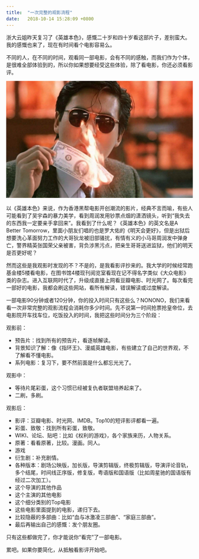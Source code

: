 ```yaml
---
title:  "一次完整的观影流程"
date:   2018-10-14 15:28:09 +0800
---
```


浙大云姐昨天复习了《英雄本色》，感慨二十岁和四十岁看这部片子，差别蛮大。我的感慨也来了，现在有时间看个电影容易么。

不同的人，在不同的时间，观看同一部电影，会有不同的感触，而我们作为个体，是很难全部体验到的，所以你如果想要经受这些体验，除了看电影，你还必须看影评。

![](/images/2018/yxbs1.jpg)

以《英雄本色》来说，作为香港黑帮电影开创潮流的影片，经典不言而喻，有些人可能看到了吴宇森的暴力美学，看到周润发用钞票点烟的潇洒镜头，听到“我失去的东西我一定要亲手拿回来”。我看到了什么呢？《英雄本色》的英文名是A Better Tomorrow，里面小朋友们唱的也是罗大佑的《明天会更好》，但是出狱后想要洗心革面努力工作的大哥狄龙被旧部骚扰，有情有义的小马哥周润发中弹身亡，警界精英张国荣父亲被害，背负涉黑污点，把亲生哥哥送进监狱，他们的明天是否更好呢？

然而这些是我观影时发现的不？不是的，是我看影评抄来的。我大学的时候经常跑基金楼5楼看电影，在图书馆4楼现刊阅览室看现在记不得名字类似《大众电影》类的杂志。进入互联网时代了，升级成直接上网看豆瓣电影、时光网了。每次看完一部好的电影，我都会刷这些网站，看所有解读，错误解读或过度解读。

一部电影90分钟或者120分钟，你的投入时间只有这些么？NONONO，我们来看看一次非常完整的观影流程会消耗你多少时间。先不说第一时间抢票抢皇帝位，去电影院开车找车位，吃饭投入的时间，我把这些时间分为三个阶段：

观影前：

- 预告片：找到所有的预告片，看逐帧解读。
- 背景知识了解：像《指环王》、漫威英雄电影，有些建立了自己的世界观，不了解看不懂电影。
- 系列电影：复习下，要不然前面是什么都忘光光了。

观影中：

- 等待片尾彩蛋，这个习惯已经被复仇者联盟培养起来了。
- 二刷，多刷。

观影后：

- 影评：豆瓣电影、时光网、IMDB。Top10的短评影评都看一遍。
- 彩蛋、致敬：找到所有彩蛋，致敬。
- WIKI、论坛、贴吧：比如《权利的游戏》，各个家族来历，人物关系。
- 原著：看看原著，比较。漫画。同人。
- 游戏
- 衍生剧：补充剧情。
- 各种版本：剧场公映版，加长版，导演剪辑版，终极剪辑版，导演评论音轨，多个结尾，时间线正序版，修复版，粤语版和国语版（比如周星驰的国语版有经过二次加工）。
- 这个导演的其他作品
- 这个主演的其他电影
- 这个细分类别的Top电影
- 这些电影里面提到的电影，递归下去。
- 比较隐蔽的多部曲：比如“血与冰激凌三部曲”、“家庭三部曲”。
- 最后再输出自己的感慨：发个朋友圈。

只有这些都做完了，你才能说你“看完”了一部电影。

累吧。如果你要简化，从抵触看影评开始吧。
